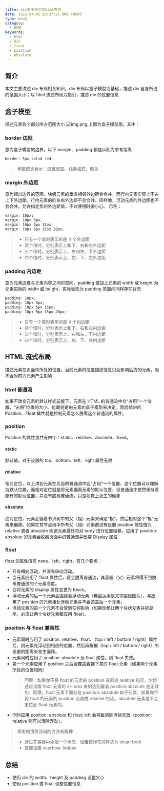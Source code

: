 ```yaml
---
title: div盒子模型及html布局
date: 2022-04-05 20:37:25.000 +0800
type: book
category:
  - 前端
keywords:
  - html
  - div
  - float
  - position
  - absolute
---
```


## 简介

本文主要讲述 div 布局相关知识。div 布局以盒子模型为基础，描述 div 自身所占的范围大小；以 html 流式布局为指引，描述 div 的位置信息

## 盒子模型

描述元素各个部分所占范围大小
![img.png](/images/img.png)
上图为盒子模型图，其中：

### border 边框

意为盒子模型的边界，以下 margin、padding 都是以此为参考距离

```css
border: 5px solid red;
```

> 参数依次表示：边框宽度、线条格式、颜色

### margin 外边距

意为超出边界的范围，块级元素的垂直相邻外边距会合并，而行内元素实际上不占上下外边距。行内元素的的左右外边距不会合并。同样地，浮动元素的外边距也不会合并。允许指定负的外边距值，不过使用时要小心。 示例：

```css
margin: 10px;
margin: 10px 5px;
margin: 10px 5px 15px;
margin: 10px 5px 15px 20px;
```

> - 只有一个值时表示的是 4 个外边距
> - 两个值时，分别表示上和下、右和左外边距
> - 三个值时，分别表示上、右和左、下外边距
> - 四个值时，分别表示上、右、下、左外边距

### padding 内边距

意为元素边框与元素内容之间的空间。padding 值加上元素的 width 或 height 为元素实际的 width 或 height，实际表现为 padding 范围内同样存在背景

```css
padding: 10px;
padding: 10px 5px;
padding: 10px 5px 15px;
padding: 10px 5px 15px 20px;
```

> - 只有一个值时表示的是 4 个内边距
> - 两个值时，分别表示上和下、右和左内边距
> - 三个值时，分别表示上、右和左、下内边距
> - 四个值时，分别表示上、右、下、左内边距

## HTML 流式布局

描述元素在页面中所处的位置。当前元素的位置描述信息只会影响后方的元素，而不会对前方元素产生影响

### html 普通流

如果不改变元素的默认样式前提下，元素在 HTML 的普通流中会“占用”一个位置，“占用”位置的大小、位置则是由元素的盒子模型来决定。而后续讲的 Position、Float 属性就是控制元素怎么脱离这个普通流的属性。

### position

Position 的属性值共有四个：static、relative、absolute、fixed。

#### static

默认值，对于设置的 top、bottom、left、right 属性无效

#### relative

相对定位，以上讲到元素在页面的普通流中会“占用”一个位置，这个位置可以理解为默认位置，而相对定位就是将元素偏离元素的默认位置，但普通流中依然保持着原有的默认位置，并没有脱离普通流，只是视觉上发生的偏移

#### absolute

绝对定位，元素会循着节点树中的父（祖）元素来确定“根”，然后相对这个“根”元素来偏移。如果在其节点树中所有父（祖）元素都没有设置 position 属性值为 relative 或者 absolute 则该元素最终将对 body 进行位置偏移。应用了 position: absolute 的元素会脱离页面中的普通流并改变 Display 属性

### float

float 的属性值有 none、left、right，有几个要点：

- 只有横向浮动，并没有纵向浮动。
- 当元素应用了 float 属性后，将会脱离普通流，其容器（父）元素将得不到脱离普通流的子元素高度。
- 会将元素的 display 属性变更为 block。
- 浮动元素的后一个元素会围绕着浮动元素（典型运用是文字围绕图片），与应用了 position 的元素相比浮动元素并不会遮盖后一个元素。
- 浮动元素的前一个元素不会受到任何影响（如果你想让两个块状元素并排显示，必须让两个块状元素都应用 float）。

### position 与 float 兼容性

- 元素同时应用了 position: relative、float、（top / left / bottom / right）属性后，则元素先浮动到相应的位置，然后再根据（top / left / bottom / right）所设置的距离来发生偏移。
- 元素同时应用了 position: absolute 及 float 属性，则 float 失效。
- 第一个元素应用了 position 之后会覆盖着接下来的 float 元素（如果两个元素所处的位置相同）
  > 回顾：如果你不将 float 的元素的 position 设置成 relative 的话，你想通过设置 float 元素的 z-index 来的达到覆盖 position:absolute 是无效的。同理，float 元素下面存在 position: absolute 的子元素，如果你不将 float 的元素的 position 设置成 relative 的话，absolute 元素是不会定位到 float 元素的。
- 同时应用 position: absolute 和 float: left 会导致清除浮动无效（position: relative 则可以清除浮动）。

> 常用的清除浮动的方法有两种：
>
> - 通过在容器中添加一个标签，设置该标签的样式为 clear: both
> - 容器设置 overflow: hidden

## 总结

- 使用 div 的 width、height 及 padding 调整大小
- 使用 position 或 float 调整位置信息
